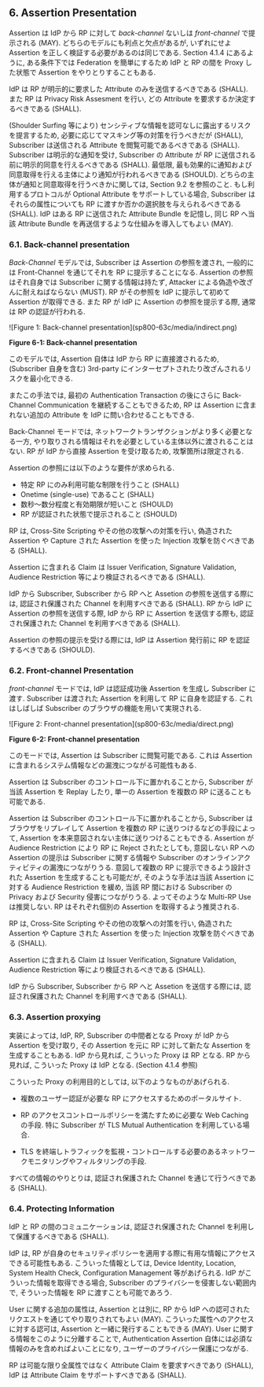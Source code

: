 <a name="sec6"></a>

## 6. Assertion Presentation

Assertion は IdP から RP に対して *back-channel* ないしは *front-channel* で提示される (MAY).
どちらのモデルにも利点と欠点があるが, いずれにせよ Assertion を正しく検証する必要があるのは同じである.
Section 4.1.4 にあるように, ある条件下では Federation を簡単にするため IdP と RP の間を Proxy した状態で Assertion をやりとりすることもある.

<!-- Assertions MAY be presented in either a *back-channel* or *front-channel* manner from the IdP to the RP. Each model has its benefits and drawbacks, but both require the proper validation of the assertion. Assertions MAY also be proxied to facilitate federation between IdPs and RPs under specific circumstances, as discussed in section 4.1.4. -->

IdP は RP が明示的に要求した Attribute のみを送信するべきである (SHALL).
また RP は Privacy Risk Assesment を行い, どの Attribute を要求するか決定するべきである (SHALL).

<!-- The IdP SHALL transmit only those attributes that were explicitly requested by the RP. RPs SHALL conduct a privacy risk assessment when determining which attributes to request. -->

(Shoulder Surfing 等により) センシティブな情報を認可なしに露出するリスクを提言するため, 必要に応じてマスキング等の対策を行うべきだが (SHALL),  Subscriber は送信される Attribute を閲覧可能であるべきである (SHALL).
Subscriber は明示的な通知を受け, Subscriber の Attribute が RP に送信される前に明示的同意を行えるべきである (SHALL).
最低限, 最も効果的に通知および同意取得を行える主体により通知が行われるべきである (SHOULD).
どちらの主体が通知と同意取得を行うべきかに関しては, Section 9.2 を参照のこと.
もし利用するプロトコルが Optional Attribute をサポートしている場合, Subscriber はそれらの属性についても RP に渡すか否かの選択肢を与えられるべきである (SHALL).
IdP はある RP に送信された Attribute Bundle を記憶し, 同じ RP へ当該 Attribute Bundle を再送信するような仕組みを導入してもよい (MAY).

<!-- The subscriber SHALL be able to view the attribute values to be transmitted, although masking mechanisms SHALL be employed, as necessary, to mitigate the risk of unauthorized exposure of sensitive information (e.g. shoulder surfing). The subscriber SHALL receive explicit notice and be able to provide positive confirmation before any attributes about the subscriber are transmitted to any RP. At a minimum, the notice SHOULD be provided by the party in the position to provide the most effective notice and obtain confirmation. See section 9.2 for considerations on determining which party should provide the notice and obtain confirmation. If the protocol in use allows for optional attributes, the subscriber SHALL be given the option to decide whether to transmit those attributes to the RP. A IdP MAY employ mechanisms to remember and re-transmit the exact attribute bundle to the same RP. -->

### 6.1. Back-channel presentation

*Back-Channel* モデルでは, Subscriber は Assertion の参照を渡され, 一般的には Front-Channel を通じてそれを RP に提示することになる.
Assertion の参照はそれ自身では Subscriber に関する情報は持たず, Attacker による偽造や改ざんに耐えねばならない (MUST).
RP がその参照を IdP に提示して初めて Assertion が取得できる.
また RP が IdP に Assertion の参照を提示する際, 通常は RP の認証が行われる.

<!-- In the *back-channel* model, the subscriber is given an assertion reference to present to the RP, generally through the front channel. The assertion reference itself contains no information about the subscriber and MUST be resistant to tampering and fabrication by an attacker. The RP presents the assertion reference to the IdP, usually along with authentication of the RP itself, to fetch the assertion. -->

<a name="63cSec6-Figure1"></a>

<div class="text-center" markdown="1">
![Figure 1: Back-channel presentation](sp800-63c/media/indirect.png)

**Figure 6-1: Back-channel presentation**

</div>

このモデルでは, Assertion 自体は IdP から RP に直接渡されるため, (Subscriber 自身を含む) 3rd-party にインターセプトされたり改ざんされるリスクを最小化できる.

<!-- In this model, the assertion itself is requested directly from the IdP to the RP, minimizing chances of interception and manipulation by a third party (including the subscriber themselves). -->

またこの手法では, 最初の Authentication Transaction の後にさらに Back-Channel Communication を継続することもできるため, RP は Assertion に含まれない追加の Attribute を IdP に問い合わせることもできる.

<!-- This method also allows the RP to query the CSP for additional attributes about the subscriber not included in the assertion itself, since back-channel communication can continue to occur after the initial authentication transaction has completed. -->

Back-Channel モードでは, ネットワークトランザクションがより多く必要となる一方, やり取りされる情報はそれを必要としている主体以外に渡されることはない.
RP が IdP から直接 Assertion を受け取るため, 攻撃箇所は限定される.

<!-- In the back-channel method, there are more network transactions required, but the information is limited to the parties that need it. Since an RP is expecting to get an assertion only from the IdP directly, the attack surface is reduced. -->

Assertion の参照には以下のような要件が求められる.
<!-- The assertion reference: -->

- 特定 RP にのみ利用可能な制限を行うこと (SHALL)
- Onetime (single-use) であること (SHALL)
- 数秒〜数分程度と有効期限が短いこと (SHOULD)
- RP が認証された状態で提示されること (SHOULD)
<!--
 - SHALL be limited to use by a single RP
 - SHALL be single-use
 - SHOULD be time limited with a short lifetime of seconds or minutes
 - SHOULD be presented along with authentication of the RP
-->

RP は, Cross-Site Scripting やその他の攻撃への対策を行い, 偽造された Assertion や Capture された Assertion を使った Injection 攻撃を防ぐべきである (SHALL).

<!-- The RP SHALL protect itself against injection of manufactured or captured assertion references by use of cross-site scripting protection or other accepted techniques.  -->

Assertion に含まれる Claim は Issuer Verification, Signature Validation, Audience Restriction 等により検証されるべきである (SHALL).

<!-- Claims within the assertion SHALL be validated including issuer verification, signature validation, and audience restriction. -->

IdP から Subscriber, Subscriber から RP へと Assetion の参照を送信する際には, 認証され保護された Channel を利用すべきである (SHALL).
RP から IdP に Assertion の参照を送信する際, IdP から RP に Assertion を送信する際も, 認証され保護された Channel を利用すべきである (SHALL).

<!-- Conveyance of the assertion reference from the IdP to the subscriber as well as from the subscriber to the RP SHALL be made over an authenticated protected channel. Conveyance of the assertion reference from the RP to the IdP as well as the assertion from the IdP to the RP SHALL be made over an authenticated protected channel. -->

Assertion の参照の提示を受ける際には, IdP は Assertion 発行前に RP を認証するべきである (SHOULD).

<!-- Presentation of the assertion reference at the IdP SHOULD require authentication of the RP before an assertion is issued. -->

### 6.2. Front-channel Presentation

*front-channel* モードでは, IdP は認証成功後 Assertion を生成し Subscriber に渡す.
Subscriber は渡された Assertion を利用して RP に自身を認証する.
これはしばしば Subscriber のブラウザの機能を用いて実現される.

<!-- In the *front-channel* model, the IdP creates an assertion and sends it to the subscriber after successful authentication. The assertion is used by the subscriber to authenticate to the RP. This is often handled by mechanisms within the subscriber’s browser.) -->

<a name="63cSec6-Figure2"></a>

<div class="text-center" markdown="1">
![Figure 2: Front-channel presentation](sp800-63c/media/direct.png)


**Figure 6-2: Front-channel presentation**

</div>

このモードでは, Assertion は Subscriber に閲覧可能である.
これは Assertion に含まれるシステム情報などの漏洩につながる可能性もある.

<!-- In the front-channel method, an assertion is visible to the subscriber, which could potentially cause leakage of system information included in the assertion. -->

Assertion は Subscriber のコントロール下に置かれることから, Subscriber が当該 Assertion を Replay したり, 単一の Assertion を複数の RP に送ることも可能である.

Assertion は Subscriber のコントロール下に置かれることから, Subscriber はブラウザをリプレイして Assertion を複数の RP に送りつけるなどの手段によって, Assertion を本来意図されない主体に送りつけることもできる.
Assertion が Audience Restriction により RP に Reject されたとしても, 意図しない RP への Assertion の提示は Subscriber に関する情報や Subscriber のオンラインアクティビティの漏洩につながりうる.
意図して複数の RP に提示できるよう設計された Assertion を生成することも可能だが, そのような手法は当該 Assertion に対する Audience Restriction を緩め, 当該 RP 間における Subscriber の Privacy および Security 侵害につながりうる.
よってそのような Multi-RP Use は推奨しない.
RP はそれぞれ個別の Assertion を取得するよう推奨される.

<!-- Since the assertion is under the control of the subscriber, the front-channel presentation method also allows the subscriber to submit a single assertion to unintended parties, perhaps by a browser replaying an assertion at multiple RPs. Even if the assertion is audience restricted and rejected by RPs, its presentation at unintended RPs could lead to leaking information about the subscriber and their online activities. Though it is possible to intentionally create an assertion designed to be presented to multiple RPs, this method can lead to lax audience restriction of the assertion itself, which in turn could lead to privacy and security breaches for the subscriber across these RPs. Such multi-RP use is not recommended. Instead, RPs are encouraged to fetch their own individual assertions. -->

RP は, Cross-Site Scripting やその他の攻撃への対策を行い, 偽造された Assertion や Capture された Assertion を使った Injection 攻撃を防ぐべきである (SHALL).

<!-- The RP SHALL protect itself against injection of manufactured or captured assertions by use of cross-site scripting protection or other accepted techniques. -->

Assertion に含まれる Claim は Issuer Verification, Signature Validation, Audience Restriction 等により検証されるべきである (SHALL).

<!-- Claims within the assertion SHALL be validated including issuer verification, signature validation, and audience restriction. -->

IdP から Subscriber, Subscriber から RP へと Assetion を送信する際には, 認証され保護された Channel を利用すべきである (SHALL).

<!-- Conveyance of the assertion from the IdP to the subscriber as well as from the subscriber to the RP SHALL be made over an authenticated protected channel. -->

### 6.3. Assertion proxying

実装によっては, IdP, RP, Subscriber の中間者となる Proxy が IdP から Assertion を受け取り, その Assertion を元に RP に対して新たな Assertion を生成することもある.
IdP から見れば, こういった Proxy は RP となる.
RP から見れば, こういった Proxy は IdP となる.
(Section 4.1.4 参照)

<!-- In some implementations, a proxy takes in an assertion from the IdP and creates a derived assertion when interacting directly with the RP, acting as an intermediary between the subscriber, the IdP, and the RP. From the perspective of the true IdP, the proxy is a single RP. From the perspective of the true RPs, the proxy is a single IdP. (See section 4.1.4.) -->

こういった Proxy の利用目的としては, 以下のようなものがあげられる.

<!-- There are several common reasons for such proxies: -->

- 複数のユーザー認証が必要な RP にアクセスするためのポータルサイト.
<!-- - Portals that provide users access to multiple RPs that require user authentication -->

- RP のアクセスコントロールポリシーを満たすために必要な Web Caching の手段. 特に Subscriber が TLS Mutual Authentication を利用している場合.
<!-- - Web caching mechanisms that are required to satisfy the RP’s access control policies, especially when mutually-authenticated TLS with the subscriber is used -->

- TLS を終端しトラフィックを監視・コントロールする必要のあるネットワークモニタリングやフィルタリングの手段.
<!-- - Network monitoring and/or filtering mechanisms that terminate TLS in order to inspect and manipulate the traffic -->

すべての情報のやりとりは, 認証され保護された Channel を通じて行うべきである (SHALL).

<!-- Conveyance of all information SHALL be made over authenticated protected channels. -->

### 6.4. Protecting Information

IdP と RP の間のコミュニケーションは, 認証され保護された Channel を利用して保護するべきである (SHALL).

<!-- Communications between the IdP and the RP SHALL be protected in transit using an authenticated protected channel. -->

IdP は, RP が自身のセキュリティポリシーを適用する際に有用な情報にアクセスできる可能性もある.
こういった情報としては, Device Identity, Location, System Health Check, Configuration Management 等があげられる.
IdP がこういった情報を取得できる場合, Subscriber のプライバシーを侵害しない範囲内で, そういった情報を RP に渡すことも可能であろう.

<!-- Note that the IdP may have access to information that may be useful to the RP in enforcing security policies, such as device identity, location, system health checks, and configuration management. If so, it may be a good idea to pass this information along to the RP within the bounds of the subscriber's privacy preferences. -->

User に関する追加の属性は, Assertion とは別に, RP から IdP への認可されたリクエストを通じてやり取りされてもよい (MAY).
こういった属性へのアクセスに対する認可は, Assertion と一緒に発行することもできる (MAY).
User に関する情報をこのように分離することで, Authentication Assertion 自体には必須な情報のみを含めればよいことになり, ユーザーのプライバシー保護につながる.

<!-- Additional attributes about the user MAY be included outside of the assertion itself as part of a separate authorized request from the RP to the IdP. The authorization for access to these attributes MAY be issued alongside the assertion itself. Splitting user information in this manner can aid in protecting user privacy and allow for limited disclosure of identifying attributes on top of the essential information in the authentication assertion itself. -->

RP は可能な限り全属性ではなく Attribute Claim を要求すべきであり (SHALL), IdP は Attribute Claim をサポートすべきである (SHALL).

<!-- The RP SHALL, where feasible, request attribute claims rather than full attribute values. The IdP SHALL support attribute claims. -->
